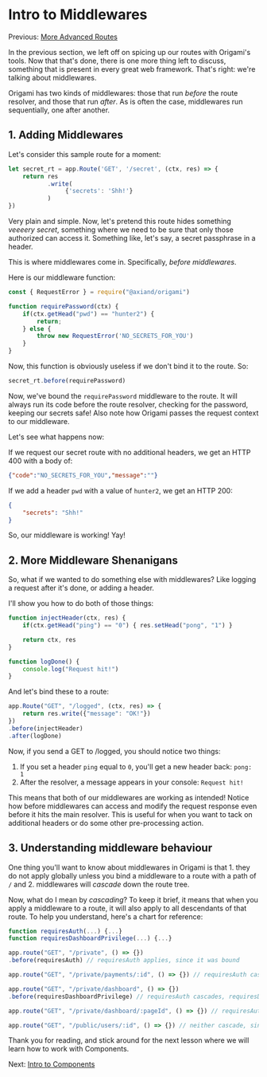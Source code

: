 # Intro to Middlewares

Previous: [More Advanced Routes](More%20Advanced%20Routes.md)

In the previous section, we left off on spicing up our routes with Origami's tools. Now that that's done, there is one more thing left to discuss, something that is present in every great web framework. That's right: we're talking about middlewares.

Origami has two kinds of middlewares: those that run *before* the route resolver, and those that run *after*. As is often the case, middlewares run sequentially, one after another.

## 1. Adding Middlewares

Let's consider this sample route for a moment:

```js
let secret_rt = app.Route('GET', '/secret', (ctx, res) => {
    return res
           .write(
                {'secrets': 'Shh!'}
           )
})
```

Very plain and simple. Now, let's pretend this route hides something *veeeery secret*, something where we need to be sure that only those authorized can access it. Something like, let's say, a secret passphrase in a header.

This is where middlewares come in. Specifically, *before middlewares*.

Here is our middleware function:

```js
const { RequestError } = require("@axiand/origami")

function requirePassword(ctx) {
    if(ctx.getHead("pwd") == "hunter2") {
        return;
    } else {
        throw new RequestError('NO_SECRETS_FOR_YOU')
    }
}
```

Now, this function is obviously useless if we don't bind it to the route. So:

```js
secret_rt.before(requirePassword)
```

Now, we've bound the `requirePassword` middleware to the route. It will always run its code before the route resolver, checking for the password, keeping our secrets safe! Also note how Origami passes the request context to our middleware.

Let's see what happens now:

If we request our secret route with no additional headers, we get an HTTP 400 with a body of: 

```json
{"code":"NO_SECRETS_FOR_YOU","message":""}
```

If we add a header `pwd` with a value of `hunter2`, we get an HTTP 200:

```json
{
    "secrets": "Shh!"
}
```

So, our middleware is working! Yay!

## 2. More Middleware Shenanigans

So, what if we wanted to do something else with middlewares? Like logging a request after it's done, or adding a header.

I'll show you how to do both of those things:

```js
function injectHeader(ctx, res) {
    if(ctx.getHead("ping") == "0") { res.setHead("pong", "1") }

    return ctx, res
}

function logDone() {
    console.log("Request hit!")
}
```

And let's bind these to a route:

```js
app.Route("GET", "/logged", (ctx, res) => {
    return res.write({"message": "OK!"})
})
.before(injectHeader)
.after(logDone)
```

Now, if you send a GET to /logged, you should notice two things:

1. If you set a header `ping` equal to `0`, you'll get a new header back: `pong: 1`
2. After the resolver, a message appears in your console: `Request hit!`

This means that both of our middlewares are working as intended! Notice how before middlewares can access and modify the request response even before it hits the main resolver. This is useful for when you want to tack on additional headers or do some other pre-processing action.

## 3. Understanding middleware behaviour

One thing you'll want to know about middlewares in Origami is that 1. they do not apply globally unless you bind a middleware to a route with a path of `/` and 2. middlewares will *cascade* down the route tree.

Now, what do I mean by *cascading*? To keep it brief, it means that when you apply a middleware to a route, it will also apply to all descendants of that route. To help you understand, here's a chart for reference:

```js
function requiresAuth(...) {...}
function requiresDashboardPrivilege(...) {...}

app.route("GET", "/private", () => {})
.before(requiresAuth) // requiresAuth applies, since it was bound

app.route("GET", "/private/payments/:id", () => {}) // requiresAuth cascades, since it is a descendant of /private

app.route("GET", "/private/dashboard", () => {})
.before(requiresDashboardPrivilege) // requiresAuth cascades, requiresDashboardPrivilege was bound

app.route("GET", "/private/dashboard/:pageId", () => {}) // requiresAuth and requiresDashboardPrivilege both cascade since it is a descendant of /private/dashboard

app.route("GET", "/public/users/:id", () => {}) // neither cascade, since it is not a descendant of /private nor /private/dashboard

```

Thank you for reading, and stick around for the next lesson where we will learn how to work with Components.

Next: [Intro to Components](./Basic%20Usage%20of%20Components.md)
